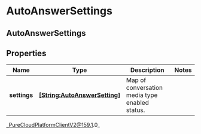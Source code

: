 # AutoAnswerSettings

## AutoAnswerSettings

## Properties

|Name | Type | Description | Notes|
|------------ | ------------- | ------------- | -------------|
| **settings** | [**[String:AutoAnswerSetting]**](AutoAnswerSetting) | Map of conversation media type enabled status. | |



_PureCloudPlatformClientV2@159.1.0_
